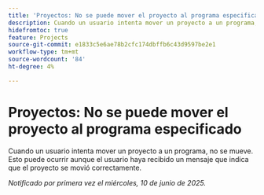 ```yaml
---
title: 'Proyectos: No se puede mover el proyecto al programa especificado'
description: Cuando un usuario intenta mover un proyecto a un programa, no se mueve. Esto puede ocurrir aunque el usuario haya recibido un mensaje que indica que el proyecto se movió correctamente.
hidefromtoc: true
feature: Projects
source-git-commit: e1833c5e6ae78b2cfc174dbffb6c43d9597be2e1
workflow-type: tm+mt
source-wordcount: '84'
ht-degree: 4%

---
```



# Proyectos: No se puede mover el proyecto al programa especificado

Cuando un usuario intenta mover un proyecto a un programa, no se mueve. Esto puede ocurrir aunque el usuario haya recibido un mensaje que indica que el proyecto se movió correctamente.

_Notificado por primera vez el miércoles, 10 de junio de 2025._
